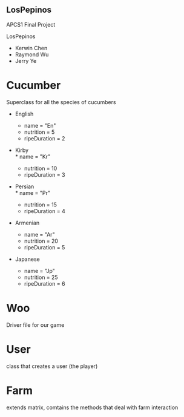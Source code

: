 ## LosPepinos
APCS1 Final Project

LosPepinos
* Kerwin Chen
* Raymond Wu
* Jerry Ye

# Cucumber
Superclass for all the species of cucumbers

  * English <br>
	   * name = "En"
	   * nutrition = 5
	   * ripeDuration = 2
    
  * Kirby <br>
    	   * name = "Kr"
	   * nutrition = 10
	   * ripeDuration = 3
    
  * Persian <br>
    	   * name = "Pr"
	   * nutrition = 15
	   * ripeDuration = 4
    
  * Armenian <br>
  	* name = "Ar"
	* nutrition = 20
	* ripeDuration = 5
    
  * Japanese <br>
  	* name = "Jp"
	* nutrition = 25
	* ripeDuration = 6

# Woo <br>
Driver file for our game

# User <br>
class that creates a user (the player)

# Farm <br>
extends matrix, comtains the methods that deal with farm interaction
<br>
